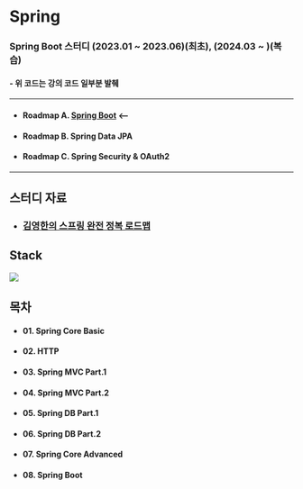 # Spring

### Spring Boot 스터디 (2023.01 ~ 2023.06)(최초), (2024.03 ~ )(복습)
#### - 위 코드는 강의 코드 일부분 발췌
---

* #### Roadmap A. [Spring Boot](https://github.com/JH627/Spring_Study) <--
* #### Roadmap B. Spring Data JPA
* #### Roadmap C. Spring Security & OAuth2 

---

## 스터디 자료

* ### [김영한의 스프링 완전 정복 로드맵](https://www.inflearn.com/roadmaps/373)

## Stack

<img src="https://img.shields.io/badge/Spring Boot-6DB33F?style=flat&logo=springboot&logoColor=white"/>

## 목차

* #### 01. Spring Core Basic
* #### 02. HTTP
* #### 03. Spring MVC Part.1
* #### 04. Spring MVC Part.2
* #### 05. Spring DB Part.1
* #### 06. Spring DB Part.2
* #### 07. Spring Core Advanced
* #### 08. Spring Boot
